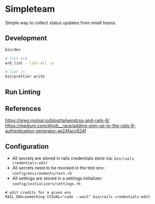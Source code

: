 # Simpleteam

Simple way to collect status updates from small teams.

## Development

```zsh
bin/dev

# lint erb
erb_lint --lint-all -a

# lint js
bin/prettier write
```

## Run Linting

## References

https://greg.molnar.io/blog/tailwindcss-and-rails-8/
https://medium.com/@rob__race/adding-sign-up-to-the-rails-8-authentication-generator-ae24facc624f

## Configuration

- All secrets are stored in rails credentials store via: `bin/rails credentials:edit`
- All secrets need to be mocked in the test env: `config/environments/test.rb`
- All settings are stored in a settings initializer: `config/initializers/settings.rb`

```
# edit credits for a given env
RAIL_ENV=something VISUAL="code --wait" bin/rails credentials:edit
```
